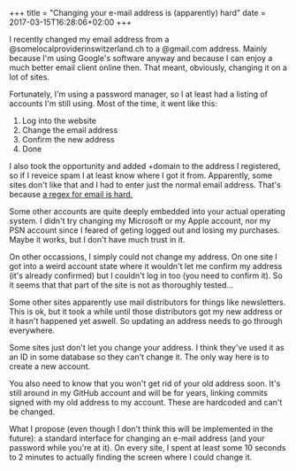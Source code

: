 +++
title = "Changing your e-mail address is (apparently) hard"
date = 2017-03-15T16:28:06+02:00
+++

I recently changed my email address from a @somelocalproviderinswitzerland.ch to a @gmail.com address. Mainly because I'm using Google's software anyway and because I can enjoy a much better email client online then. That meant, obviously, changing it on a lot of sites.

Fortunately, I'm using a password manager, so I at least had a listing of accounts I'm still using. Most of the time, it went like this:

1. Log into the website
2. Change the email address
3. Confirm the new address
4. Done

I also took the opportunity and added +domain to the address I registered, so if I reveice spam I at least know where I got it from. Apparently, some sites don't like that and I had to enter just the normal email address. That's because [a regex for email is hard.](http://emailregex.com/)

Some other accounts are quite deeply embedded into your actual operating system. I didn't try changing my Microsoft or my Apple account, nor my PSN account since I feared of geting logged out and losing my purchases. Maybe it works, but I don't have much trust in it.

On other occassions, I simply could not change my address. On one site I got into a weird account state where it wouldn't let me confirm my address (it's already confirmed) but I couldn't log in too (you need to confirm it). So it seems that that part of the site is not as thoroughly tested...

Some other sites apparently use mail distributors for things like newsletters. This is ok, but it took a while until those distributors got my new address or it hasn't happened yet aswell. So updating an address needs to go through everywhere.

Some sites just don't let you change your address. I think they've used it as an ID in some database so they can't change it. The only way here is to create a new account.

You also need to know that you won't get rid of your old address soon. It's still around in my GitHub account and will be for years, linking commits signed with my old address to my account. These are hardcoded and can't be changed.

What I propose (even though I don't think this will be implemented in the future): a standard interface for changing an e-mail address (and your password while you're at it). On every site, I spent at least some 10 seconds to 2 minutes to actually finding the screen where I could change it.

 

 